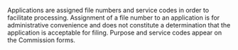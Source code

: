 Applications are assigned file numbers and service codes in order to facilitate processing. Assignment of a file number to an application is for administrative convenience and does not constitute a determination that the application is acceptable for filing. Purpose and service codes appear on the Commission forms.

